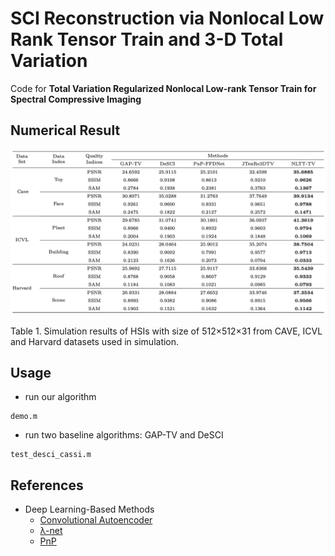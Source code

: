 # SCI Reconstruction via Nonlocal Low Rank Tensor Train and 3-D Total Variation
Code for **Total Variation Regularized Nonlocal Low-rank Tensor Train for Spectral Compressive Imaging**

## Numerical Result
<p align="center">
<img src="https://github.com/han133/NLTT-TV/blob/main/data/result.png?height="300" width="700" raw=true">
</p>
Table 1. Simulation results of HSIs with size of 512×512×31 from CAVE, ICVL and Harvard datasets used in simulation. 

## Usage
- run our algorithm
```
demo.m
```

- run two baseline algorithms: GAP-TV and DeSCI
```
test_desci_cassi.m
```
## References 
- Deep Learning-Based Methods
    - [Convolutional Autoencoder](https://github.com/KAIST-VCLAB/deepcassi)
    - [λ-net](https://github.com/xinxinmiao/lambda-net)
    - [PnP](https://github.com/zsm1211/PnP-CASSI)
